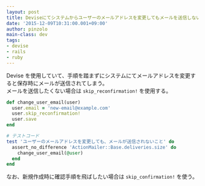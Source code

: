 ```yaml
---
layout: post
title: Deviseにてシステムからユーザーのメールアドレスを変更してもメールを送信しない
date: '2015-12-09T10:31:00.001+09:00'
author: pinzolo
main-class: dev
tags:
- devise
- rails
- ruby
---
```


Devise を使用していて、手順を踏まずにシステムにてメールアドレスを変更すると保存時にメールが送信されてしまう。  
メールを送信したくない場合は `skip_reconfirmation!` を使用する。

```ruby
def change_user_email(user)
  user.email = 'new-email@example.com'
  user.skip_reconfirmation!
  user.save
end

# テストコード
test 'ユーザーのメールアドレスを変更しても、メールが送信されないこと' do
  assert_no_difference 'ActionMailer::Base.deliveries.size' do
    change_user_email(@user)
  end
end
```

なお、新規作成時に確認手順を飛ばしたい場合は `skip_confirmation!` を使う。

